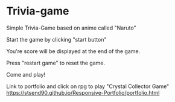 # Trivia-game

Simple Trivia-Game based on anime called "Naruto"

Start the game by clicking "start button"

You're score will be displayed at the end of the game.

Press "restart game" to reset the game.

Come and play!

Link to portfolio and click on rpg to play "Crystal Collector Game" https://stsend90.github.io/Responsive-Portfolio/portfolio.html